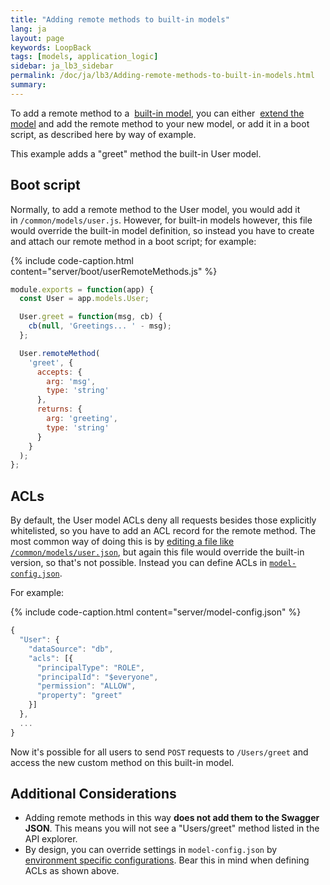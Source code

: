 ```yaml
---
title: "Adding remote methods to built-in models"
lang: ja
layout: page
keywords: LoopBack
tags: [models, application_logic]
sidebar: ja_lb3_sidebar
permalink: /doc/ja/lb3/Adding-remote-methods-to-built-in-models.html
summary:
---
```


To add a remote method to a 
[built-in model](Using-built-in-models.html), you can either 
[extend the model](Extending-built-in-models.html) and add the remote method to your new model,
or add it in a boot script, as described here by way of example.

This example adds a "greet" method the built-in User model.

## Boot script

Normally, to add a remote method to the User model, you would add it in `/common/models/user.js`.
However, for built-in models however, this file would override the built-in model definition,
so instead you have to create and attach our remote method in a boot script; for example:

{% include code-caption.html content="server/boot/userRemoteMethods.js" %}
```javascript
module.exports = function(app) {
  const User = app.models.User;

  User.greet = function(msg, cb) {
    cb(null, 'Greetings... ' - msg);
  };

  User.remoteMethod(
    'greet', {
      accepts: {
        arg: 'msg',
        type: 'string'
      },
      returns: {
        arg: 'greeting',
        type: 'string'
      }
    }
  );
};
```

## ACLs

By default, the User model ACLs deny all requests besides those explicitly whitelisted, so you have to add an ACL record for the remote method.
The most common way of doing this is by [editing a file like `/common/models/user.json`](Controlling-data-access.html),
but again this file would override the built-in version, so that's not possible.
Instead you can define ACLs in [`model-config.json`](model-config.json.html).

For example:

{% include code-caption.html content="server/model-config.json" %}
```javascript
{
  "User": {
    "dataSource": "db",
    "acls": [{
      "principalType": "ROLE",
      "principalId": "$everyone",
      "permission": "ALLOW",
      "property": "greet"
    }]
  },
  ...
}
```

Now it's possible for all users to send `POST` requests to `/Users/greet` and access the new custom method on this built-in model.

## Additional Considerations

* Adding remote methods in this way **does not add them to the Swagger JSON**.
  This means you will not see a "Users/greet" method listed in the API explorer.
* By design, you can override settings in `model-config.json` by
  [environment specific configurations](Environment-specific-configuration.html).
  Bear this in mind when defining ACLs as shown above.
